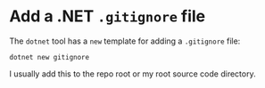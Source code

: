 # Add a .NET `.gitignore` file

The `dotnet` tool has a `new` template for adding a `.gitignore` file:

```
dotnet new gitignore
```

I usually add this to the repo root or my root source code directory.